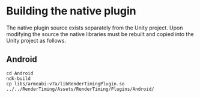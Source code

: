 Building the native plugin
==========================
The native plugin source exists separately from the Unity project.  Upon
modifying the source the native libraries must be rebuilt and copied into
the Unity project as follows.

Android
-------
```
cd Android
ndk-build
cp libs/armeabi-v7a/libRenderTimingPlugin.so ../../RenderTiming/Assets/RenderTiming/Plugins/Android/
```
